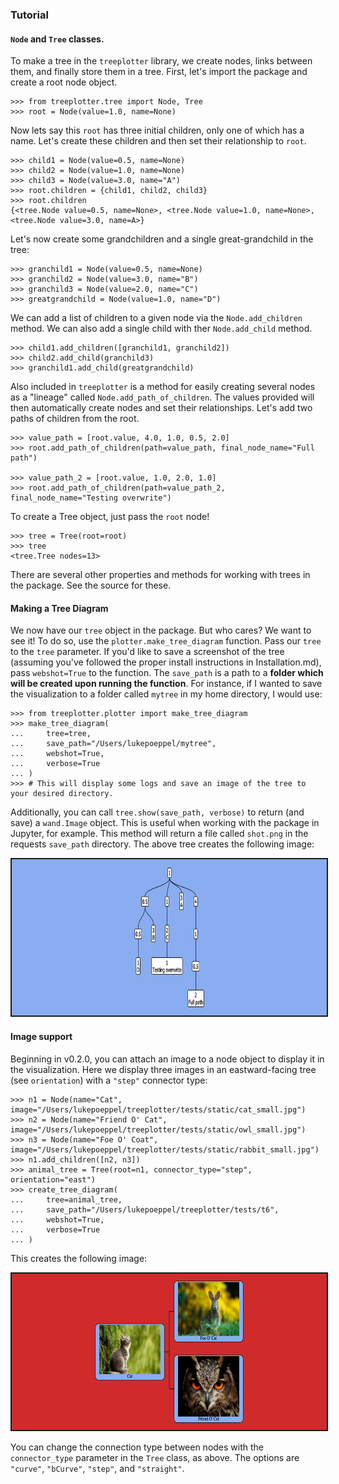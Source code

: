 ### Tutorial
#### `Node` and `Tree` classes. 
To make a tree in the `treeplotter` library, we create nodes, links between them, and finally store them in a tree. First, let's import the package and create a root node object. 
```
>>> from treeplotter.tree import Node, Tree
>>> root = Node(value=1.0, name=None)
```
Now lets say this `root` has three initial children, only one of which has a name. Let's create these children and then set their relationship to `root`. 
```
>>> child1 = Node(value=0.5, name=None)
>>> child2 = Node(value=1.0, name=None)
>>> child3 = Node(value=3.0, name="A")
>>> root.children = {child1, child2, child3}
>>> root.children
{<tree.Node value=0.5, name=None>, <tree.Node value=1.0, name=None>, <tree.Node value=3.0, name=A>}
```
Let's now create some grandchildren and a single great-grandchild in the tree:
```
>>> granchild1 = Node(value=0.5, name=None)
>>> granchild2 = Node(value=3.0, name="B")
>>> granchild3 = Node(value=2.0, name="C")
>>> greatgrandchild = Node(value=1.0, name="D")
```
We can add a list of children to a given node via the `Node.add_children` method. We can also add a single child with ther `Node.add_child` method. 
```
>>> child1.add_children([granchild1, granchild2])
>>> child2.add_child(granchild3)
>>> granchild1.add_child(greatgrandchild)
```
Also included in `treeplotter` is a method for easily creating several nodes as a "lineage" called `Node.add_path_of_children`. The values provided will then automatically create nodes and set their relationships. Let's add two paths of children from the root. 
```
>>> value_path = [root.value, 4.0, 1.0, 0.5, 2.0]
>>> root.add_path_of_children(path=value_path, final_node_name="Full path")

>>> value_path_2 = [root.value, 1.0, 2.0, 1.0]
>>> root.add_path_of_children(path=value_path_2, final_node_name="Testing overwrite")
```
To create a Tree object, just pass the `root` node!
```
>>> tree = Tree(root=root)
>>> tree
<tree.Tree nodes=13>
```
There are several other properties and methods for working with trees in the package. See the source for these. 

#### Making a Tree Diagram
We now have our `tree` object in the package. But who cares? We want to see it! To do so, use the 
`plotter.make_tree_diagram` function. Pass our `tree` to the `tree` parameter. If you'd like to save a screenshot of the tree 
(assuming you've followed the proper install instructions in Installation.md), pass `webshot=True` to the function. The `save_path` is a path to a **folder which will be created upon running the function**. For instance, if I wanted to save the visualization to a folder called `mytree` in my home directory, I would use:
```
>>> from treeplotter.plotter import make_tree_diagram
>>> make_tree_diagram(
...     tree=tree,
...     save_path="/Users/lukepoeppel/mytree",
...     webshot=True,
...     verbose=True
... )
>>> # This will display some logs and save an image of the tree to your desired directory. 
```
Additionally, you can call `tree.show(save_path, verbose)` to return (and save) a `wand.Image` object. This 
is useful when working with the package in Jupyter, for example. This method will return a file called `shot.png` in the requests
`save_path` directory. The above tree creates the following image:

<img src="images/tutorial_tree.png" height="250" width="715" style="border: 2px solid">

#### Image support
Beginning in v0.2.0, you can attach an image to a node object to display it in the visualization. Here we display
three images in an eastward-facing tree (see `orientation`) with a `"step"` connector type:
```
>>> n1 = Node(name="Cat", image="/Users/lukepoeppel/treeplotter/tests/static/cat_small.jpg")
>>> n2 = Node(name="Friend O' Cat", image="/Users/lukepoeppel/treeplotter/tests/static/owl_small.jpg")
>>> n3 = Node(name="Foe O' Coat", image="/Users/lukepoeppel/treeplotter/tests/static/rabbit_small.jpg")
>>> n1.add_children([n2, n3])
>>> animal_tree = Tree(root=n1, connector_type="step", orientation="east")
>>> create_tree_diagram(
...     tree=animal_tree,
...     save_path="/Users/lukepoeppel/treeplotter/tests/t6",
...     webshot=True,
...     verbose=True
... )
```
This creates the following image:

<img src="images/styled_tree.png" height="250" width="715" style="border: 2px solid">

You can change the connection type between nodes with the `connector_type` parameter in the `Tree` class,
as above. The options are `"curve"`, `"bCurve"`, `"step"`, and `"straight"`.